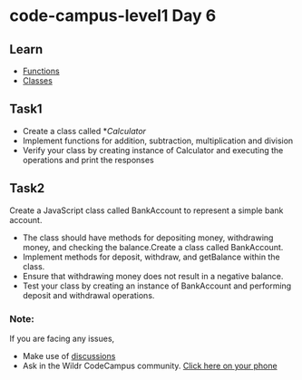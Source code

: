 # code-campus-level1 Day 6

## Learn

- [Functions](https://javascript.info/function-basics)
- [Classes](https://javascript.info/classes)

## Task1
- Create a class called **Calculator*
- Implement functions for addition, subtraction, multiplication and division
- Verify your class by creating instance of Calculator and executing the operations and print the responses

## Task2
Create a JavaScript class called BankAccount to represent a simple bank account. 
- The class should have methods for depositing money, withdrawing money, and checking the balance.Create a class called BankAccount.
- Implement methods for deposit, withdraw, and getBalance within the class.
- Ensure that withdrawing money does not result in a negative balance.
- Test your class by creating an instance of BankAccount and performing deposit and withdrawal operations.

### Note:
If you are facing any issues, 
- Make use of [discussions](https://github.com/kfuture2024/code-campus-level1/discussions/7) 
- Ask in the Wildr CodeCampus community. 
[Click here on your phone](https://wildr.com/invite/ioaN)